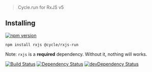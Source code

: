 > Cycle.run for RxJS v5

## Installing

[![npm version](https://badge.fury.io/js/%40cycle%2Frxjs-run.svg)](http://badge.fury.io/js/%40cycle%2Frxjs-run)

`npm install rxjs @cycle/rxjs-run`

Note: `rxjs` is a **required** dependency. Without it, nothing will works.

[![Build Status](https://travis-ci.org/cyclejs/rxjs-run.svg?branch=master)](https://travis-ci.org/cyclejs/rxjs-run)
[![Dependency Status](https://david-dm.org/cyclejs/rxjs-run.svg)](https://david-dm.org/cyclejs/rxjs-run)
[![devDependency Status](https://david-dm.org/cyclejs/rxjs-run/dev-status.svg)](https://david-dm.org/cyclejs/rxjs-run#info=devDependencies)
